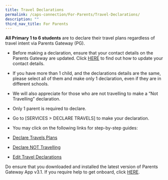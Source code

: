 ```yaml
---
title: Travel Declarations
permalink: /caps-connection/For-Parents/Travel-Declarations/
description: ""
third_nav_title: For Parents
---
```

**All Primary 1 to 6 students** are to declare their travel plans regardless of travel intent via Parents Gateway (PG).

  

*   Before making a declaration, ensure that your contact details on the Parents Gateway are updated. Click [HERE](/update-contact-details) to find out how to update your contact details.
*   If you have more than 1 child, and the declarations details are the same, please select all of them and make only 1 declaration, even if they are in different schools.
*   We will also appreciate for those who are not travelling to make a “Not Travelling” declaration.
*   Only 1 parent is required to declare.
*   Go to \[SERVICES > DECLARE TRAVELS\] to make your declaration.
*   You may click on the following links for step-by-step guides:

*   [Declare Travels Plans](/declare-travel-plans)
*   [Declare NOT Travelling](/declare-not-travelling)
*   [Edit Travel Declarations](/edit-travel-declarations)

  

Do ensure that you downloaded and installed the latest version of Parents Gateway App v3.1. If you require help to get onboard, click [HERE](/caps-connection/parents-gateway).